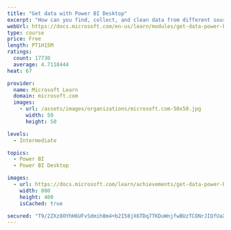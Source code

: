 ```yaml
---
title: "Get data with Power BI Desktop"
excerpt: "How can you find, collect, and clean data from different sources? Power BI is a tool for making sense of your data. You will learn tricks to make data-gathering easier."
webUrl: https://docs.microsoft.com/en-us/learn/modules/get-data-power-bi/
type: course
price: Free
length: PT1H15M
ratings:
  count: 17730
  average: 4.7118444
heat: 67

provider:
  name: Microsoft Learn
  domain: microsoft.com
  images:
    - url: /assets/images/organizations/microsoft.com-50x50.jpg
      width: 50
      height: 50

levels:
  - Intermediate

topics:
  - Power BI
  - Power BI Desktop

images:
  - url: https://docs.microsoft.com/learn/achievements/get-data-power-bi-desktop-social.png
    width: 800
    height: 400
    isCached: true

secured: "T9/2ZXz8OYhH6UFvSdmih8m4+b2I58jX6TDq7TKDuWnjfwBUzTCONrJIQfUaXZeDlWRrViXVVUEw3pHd2l7d1khGAdRcAAsfrI9i8ZXDBon215pWM0aI3VvRR8czLqXYqRPYxO6bcg/RJrml3WKmrzfho/1C3QDeLxmyS+OtBXco2dLt7YwLuvSXGbp1Yp0qj7wCEkG3M8qd31EhtiyCL8JmpNalzM58PJ+9iJFUKE2xwzNxgOw023tHOOtMyrO+Exlbmn6+OL5dK9OKmbd8OegxPdh2dBrctmkZuEqGLU7ROS+G4HQCzcB7enGQ4ytEhV/w+nLob/ScLWY3Aj3ehAlqff0uBp3hxOiyU8HkBr7pl0IQGAQrUMsUQLiaiyWprDj8OyX415S+jkQiMwC6GMRd6W0eaK8qSKTwbfwZaH7EPZTcbiDt853zhaSqNtVj;+pa/l5Eh3SfbdUSMZIzoxA=="
---
```


